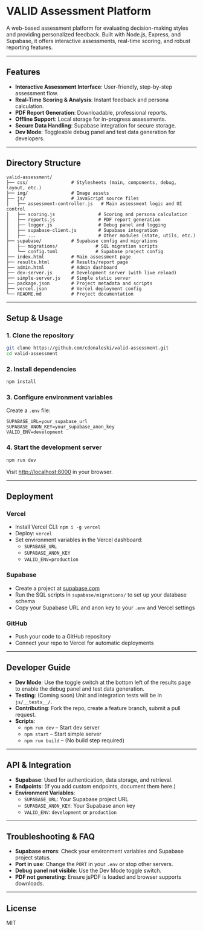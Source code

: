 # VALID Assessment Platform

A web-based assessment platform for evaluating decision-making styles and providing personalized feedback. Built with Node.js, Express, and Supabase, it offers interactive assessments, real-time scoring, and robust reporting features.

---

## Features

- **Interactive Assessment Interface**: User-friendly, step-by-step assessment flow.
- **Real-Time Scoring & Analysis**: Instant feedback and persona calculation.
- **PDF Report Generation**: Downloadable, professional reports.
- **Offline Support**: Local storage for in-progress assessments.
- **Secure Data Handling**: Supabase integration for secure storage.
- **Dev Mode**: Toggleable debug panel and test data generation for developers.

---

## Directory Structure

```
valid-assessment/
├── css/                # Stylesheets (main, components, debug, layout, etc.)
├── img/                # Image assets
├── js/                 # JavaScript source files
│   ├── assessment-controller.js   # Main assessment logic and UI control
│   ├── scoring.js                # Scoring and persona calculation
│   ├── reports.js                # PDF report generation
│   ├── logger.js                 # Debug panel and logging
│   ├── supabase-client.js        # Supabase integration
│   ├── ...                       # Other modules (state, utils, etc.)
├── supabase/           # Supabase config and migrations
│   ├── migrations/              # SQL migration scripts
│   └── config.toml              # Supabase project config
├── index.html          # Main assessment page
├── results.html        # Results/report page
├── admin.html          # Admin dashboard
├── dev-server.js       # Development server (with live reload)
├── simple-server.js    # Simple static server
├── package.json        # Project metadata and scripts
├── vercel.json         # Vercel deployment config
└── README.md           # Project documentation
```

---

## Setup & Usage

### 1. Clone the repository
```bash
git clone https://github.com/cdonaleski/valid-assessment.git
cd valid-assessment
```

### 2. Install dependencies
```bash
npm install
```

### 3. Configure environment variables
Create a `.env` file:
```env
SUPABASE_URL=your_supabase_url
SUPABASE_ANON_KEY=your_supabase_anon_key
VALID_ENV=development
```

### 4. Start the development server
```bash
npm run dev
```
Visit [http://localhost:8000](http://localhost:8000) in your browser.

---

## Deployment

### Vercel
- Install Vercel CLI: `npm i -g vercel`
- Deploy: `vercel`
- Set environment variables in the Vercel dashboard:
  - `SUPABASE_URL`
  - `SUPABASE_ANON_KEY`
  - `VALID_ENV=production`

### Supabase
- Create a project at [supabase.com](https://supabase.com/)
- Run the SQL scripts in `supabase/migrations/` to set up your database schema
- Copy your Supabase URL and anon key to your `.env` and Vercel settings

### GitHub
- Push your code to a GitHub repository
- Connect your repo to Vercel for automatic deployments

---

## Developer Guide

- **Dev Mode**: Use the toggle switch at the bottom left of the results page to enable the debug panel and test data generation.
- **Testing**: (Coming soon) Unit and integration tests will be in `js/__tests__/`.
- **Contributing**: Fork the repo, create a feature branch, submit a pull request.
- **Scripts**:
  - `npm run dev` – Start dev server
  - `npm start` – Start simple server
  - `npm run build` – (No build step required)

---

## API & Integration

- **Supabase**: Used for authentication, data storage, and retrieval.
- **Endpoints**: (If you add custom endpoints, document them here.)
- **Environment Variables**:
  - `SUPABASE_URL`: Your Supabase project URL
  - `SUPABASE_ANON_KEY`: Your Supabase anon key
  - `VALID_ENV`: `development` or `production`

---

## Troubleshooting & FAQ

- **Supabase errors**: Check your environment variables and Supabase project status.
- **Port in use**: Change the `PORT` in your `.env` or stop other servers.
- **Debug panel not visible**: Use the Dev Mode toggle switch.
- **PDF not generating**: Ensure jsPDF is loaded and browser supports downloads.

---

## License

MIT
